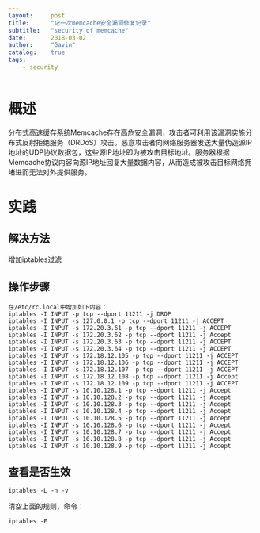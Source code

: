 ```yaml
---
layout:     post
title:      "记一次memcache安全漏洞修复记录"
subtitle:   "security of memcache"
date:       2018-03-02
author:     "Gavin"
catalog:    true
tags:
    - security
---
```


# 概述

分布式高速缓存系统Memcache存在高危安全漏洞，攻击者可利用该漏洞实施分布式反射拒绝服务（DRDoS）攻击。恶意攻击者向网络服务器发送大量伪造源IP地址的UDP协议数据包，这些源IP地址即为被攻击目标地址。服务器根据Memcache协议内容向源IP地址回复大量数据内容，从而造成被攻击目标网络拥堵进而无法对外提供服务。


# 实践

## 解决方法

增加iptables过滤

## 操作步骤

```
在/etc/rc.local中增加如下内容：
iptables -I INPUT -p tcp --dport 11211 -j DROP
iptables -I INPUT -s 127.0.0.1 -p tcp --dport 11211 -j ACCEPT
iptables -I INPUT -s 172.20.3.61 -p tcp --dport 11211 -j ACCEPT
iptables -I INPUT -s 172.20.3.62 -p tcp --dport 11211 -j Accept
iptables -I INPUT -s 172.20.3.63 -p tcp --dport 11211 -j ACCEPT
iptables -I INPUT -s 172.20.3.64 -p tcp --dport 11211 -j ACCEPT
iptables -I INPUT -s 172.18.12.105 -p tcp --dport 11211 -j ACCEPT
iptables -I INPUT -s 172.18.12.106 -p tcp --dport 11211 -j ACCEPT
iptables -I INPUT -s 172.18.12.107 -p tcp --dport 11211 -j ACCEPT
iptables -I INPUT -s 172.18.12.108 -p tcp --dport 11211 -j Accept
iptables -I INPUT -s 172.18.12.109 -p tcp --dport 11211 -j ACCEPT
iptables -I INPUT -s 10.10.128.1 -p tcp --dport 11211 -j Accept
iptables -I INPUT -s 10.10.128.2 -p tcp --dport 11211 -j Accept
iptables -I INPUT -s 10.10.128.3 -p tcp --dport 11211 -j Accept
iptables -I INPUT -s 10.10.128.4 -p tcp --dport 11211 -j Accept
iptables -I INPUT -s 10.10.128.5 -p tcp --dport 11211 -j Accept
iptables -I INPUT -s 10.10.128.6 -p tcp --dport 11211 -j Accept
iptables -I INPUT -s 10.10.128.7 -p tcp --dport 11211 -j Accept
iptables -I INPUT -s 10.10.128.8 -p tcp --dport 11211 -j Accept
iptables -I INPUT -s 10.10.128.9 -p tcp --dport 11211 -j Accept
```

## 查看是否生效

```iptables -L -n -v ```

清空上面的规则，命令：

```iptables -F ```

